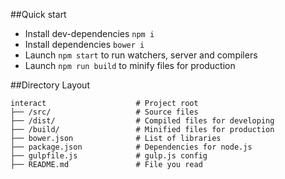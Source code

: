##Quick start

* Install dev-dependencies ` npm i `
* Install dependencies ` bower i `
* Launch ` npm start ` to run watchers, server and compilers
* Launch ` npm run build ` to minify files for production

##Directory Layout

	interact                    # Project root
	├── /src/                   # Source files
	├── /dist/                  # Compiled files for developing
	├── /build/                 # Minified files for production
	├── bower.json              # List of libraries
	├── package.json            # Dependencies for node.js
	├── gulpfile.js             # gulp.js config
	├── README.md               # File you read
